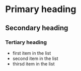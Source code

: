 # Primary heading
## Secondary heading
### Tertiary heading

* first item in the list
* second item in the list
* thirsd item in the list
